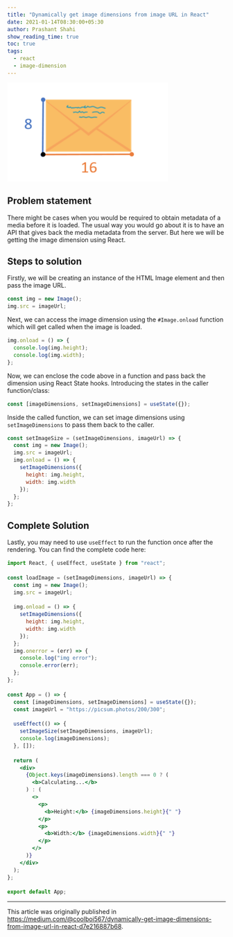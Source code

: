 ```yaml
---
title: "Dynamically get image dimensions from image URL in React"
date: 2021-01-14T08:30:00+05:30
author: Prashant Shahi
show_reading_time: true
toc: true
tags:
  - react
  - image-dimension
---
```


![Image Dimensions](/images/image-dimensions.png)

## Problem statement
There might be cases when you would be required to obtain metadata of a media before it is loaded.
The usual way you would go about it is to have an API that gives back the media metadata from the server. But here we will be getting the image dimension using React.

## Steps to solution
Firstly, we will be creating an instance of the HTML Image element and then pass the image URL.

```jsx
const img = new Image();
img.src = imageUrl;
```

Next, we can access the image dimension using the `#Image.onload` function which will get called when the image is loaded.

```jsx
img.onload = () => {
  console.log(img.height);
  console.log(img.width);
};
```

Now, we can enclose the code above in a function and pass back the dimension using React State hooks.
Introducing the states in the caller function/class:

```jsx
const [imageDimensions, setImageDimensions] = useState({});
```

Inside the called function, we can set image dimensions using `setImageDimensions` to pass them back to the caller.

```jsx
const setImageSize = (setImageDimensions, imageUrl) => {
  const img = new Image();
  img.src = imageUrl;
  img.onload = () => {
    setImageDimensions({
      height: img.height,
      width: img.width
    });
  };
};
```

## Complete Solution
Lastly, you may need to use `useEffect` to run the function once after the rendering.
You can find the complete code here:

```jsx
import React, { useEffect, useState } from "react";

const loadImage = (setImageDimensions, imageUrl) => {
  const img = new Image();
  img.src = imageUrl;

  img.onload = () => {
    setImageDimensions({
      height: img.height,
      width: img.width
    });
  };
  img.onerror = (err) => {
    console.log("img error");
    console.error(err);
  };
};

const App = () => {
  const [imageDimensions, setImageDimensions] = useState({});
  const imageUrl = "https://picsum.photos/200/300";

  useEffect(() => {
    setImageSize(setImageDimensions, imageUrl);
    console.log(imageDimensions);
  }, []);

  return (
    <div>
      {Object.keys(imageDimensions).length === 0 ? (
        <b>Calculating...</b>
      ) : (
        <>
          <p>
            <b>Height:</b> {imageDimensions.height}{" "}
          </p>
          <p>
            <b>Width:</b> {imageDimensions.width}{" "}
          </p>
        </>
      )}
    </div>
  );
};

export default App;
```

---

This article was originally published in https://medium.com/@coolboi567/dynamically-get-image-dimensions-from-image-url-in-react-d7e216887b68.
